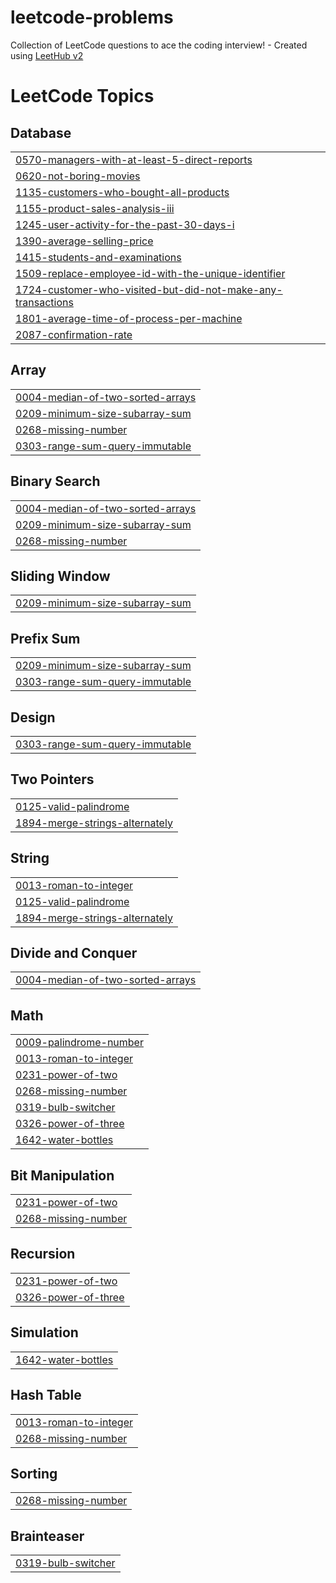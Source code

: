 # leetcode-problems
Collection of LeetCode questions to ace the coding interview! - Created using [LeetHub v2](https://github.com/arunbhardwaj/LeetHub-2.0)

<!---LeetCode Topics Start-->
# LeetCode Topics
## Database
|  |
| ------- |
| [0570-managers-with-at-least-5-direct-reports](https://github.com/mrmoon007/leetcode-problems/tree/master/0570-managers-with-at-least-5-direct-reports) |
| [0620-not-boring-movies](https://github.com/mrmoon007/leetcode-problems/tree/master/0620-not-boring-movies) |
| [1135-customers-who-bought-all-products](https://github.com/mrmoon007/leetcode-problems/tree/master/1135-customers-who-bought-all-products) |
| [1155-product-sales-analysis-iii](https://github.com/mrmoon007/leetcode-problems/tree/master/1155-product-sales-analysis-iii) |
| [1245-user-activity-for-the-past-30-days-i](https://github.com/mrmoon007/leetcode-problems/tree/master/1245-user-activity-for-the-past-30-days-i) |
| [1390-average-selling-price](https://github.com/mrmoon007/leetcode-problems/tree/master/1390-average-selling-price) |
| [1415-students-and-examinations](https://github.com/mrmoon007/leetcode-problems/tree/master/1415-students-and-examinations) |
| [1509-replace-employee-id-with-the-unique-identifier](https://github.com/mrmoon007/leetcode-problems/tree/master/1509-replace-employee-id-with-the-unique-identifier) |
| [1724-customer-who-visited-but-did-not-make-any-transactions](https://github.com/mrmoon007/leetcode-problems/tree/master/1724-customer-who-visited-but-did-not-make-any-transactions) |
| [1801-average-time-of-process-per-machine](https://github.com/mrmoon007/leetcode-problems/tree/master/1801-average-time-of-process-per-machine) |
| [2087-confirmation-rate](https://github.com/mrmoon007/leetcode-problems/tree/master/2087-confirmation-rate) |
## Array
|  |
| ------- |
| [0004-median-of-two-sorted-arrays](https://github.com/mrmoon007/leetcode-problems/tree/master/0004-median-of-two-sorted-arrays) |
| [0209-minimum-size-subarray-sum](https://github.com/mrmoon007/leetcode-problems/tree/master/0209-minimum-size-subarray-sum) |
| [0268-missing-number](https://github.com/mrmoon007/leetcode-problems/tree/master/0268-missing-number) |
| [0303-range-sum-query-immutable](https://github.com/mrmoon007/leetcode-problems/tree/master/0303-range-sum-query-immutable) |
## Binary Search
|  |
| ------- |
| [0004-median-of-two-sorted-arrays](https://github.com/mrmoon007/leetcode-problems/tree/master/0004-median-of-two-sorted-arrays) |
| [0209-minimum-size-subarray-sum](https://github.com/mrmoon007/leetcode-problems/tree/master/0209-minimum-size-subarray-sum) |
| [0268-missing-number](https://github.com/mrmoon007/leetcode-problems/tree/master/0268-missing-number) |
## Sliding Window
|  |
| ------- |
| [0209-minimum-size-subarray-sum](https://github.com/mrmoon007/leetcode-problems/tree/master/0209-minimum-size-subarray-sum) |
## Prefix Sum
|  |
| ------- |
| [0209-minimum-size-subarray-sum](https://github.com/mrmoon007/leetcode-problems/tree/master/0209-minimum-size-subarray-sum) |
| [0303-range-sum-query-immutable](https://github.com/mrmoon007/leetcode-problems/tree/master/0303-range-sum-query-immutable) |
## Design
|  |
| ------- |
| [0303-range-sum-query-immutable](https://github.com/mrmoon007/leetcode-problems/tree/master/0303-range-sum-query-immutable) |
## Two Pointers
|  |
| ------- |
| [0125-valid-palindrome](https://github.com/mrmoon007/leetcode-problems/tree/master/0125-valid-palindrome) |
| [1894-merge-strings-alternately](https://github.com/mrmoon007/leetcode-problems/tree/master/1894-merge-strings-alternately) |
## String
|  |
| ------- |
| [0013-roman-to-integer](https://github.com/mrmoon007/leetcode-problems/tree/master/0013-roman-to-integer) |
| [0125-valid-palindrome](https://github.com/mrmoon007/leetcode-problems/tree/master/0125-valid-palindrome) |
| [1894-merge-strings-alternately](https://github.com/mrmoon007/leetcode-problems/tree/master/1894-merge-strings-alternately) |
## Divide and Conquer
|  |
| ------- |
| [0004-median-of-two-sorted-arrays](https://github.com/mrmoon007/leetcode-problems/tree/master/0004-median-of-two-sorted-arrays) |
## Math
|  |
| ------- |
| [0009-palindrome-number](https://github.com/mrmoon007/leetcode-problems/tree/master/0009-palindrome-number) |
| [0013-roman-to-integer](https://github.com/mrmoon007/leetcode-problems/tree/master/0013-roman-to-integer) |
| [0231-power-of-two](https://github.com/mrmoon007/leetcode-problems/tree/master/0231-power-of-two) |
| [0268-missing-number](https://github.com/mrmoon007/leetcode-problems/tree/master/0268-missing-number) |
| [0319-bulb-switcher](https://github.com/mrmoon007/leetcode-problems/tree/master/0319-bulb-switcher) |
| [0326-power-of-three](https://github.com/mrmoon007/leetcode-problems/tree/master/0326-power-of-three) |
| [1642-water-bottles](https://github.com/mrmoon007/leetcode-problems/tree/master/1642-water-bottles) |
## Bit Manipulation
|  |
| ------- |
| [0231-power-of-two](https://github.com/mrmoon007/leetcode-problems/tree/master/0231-power-of-two) |
| [0268-missing-number](https://github.com/mrmoon007/leetcode-problems/tree/master/0268-missing-number) |
## Recursion
|  |
| ------- |
| [0231-power-of-two](https://github.com/mrmoon007/leetcode-problems/tree/master/0231-power-of-two) |
| [0326-power-of-three](https://github.com/mrmoon007/leetcode-problems/tree/master/0326-power-of-three) |
## Simulation
|  |
| ------- |
| [1642-water-bottles](https://github.com/mrmoon007/leetcode-problems/tree/master/1642-water-bottles) |
## Hash Table
|  |
| ------- |
| [0013-roman-to-integer](https://github.com/mrmoon007/leetcode-problems/tree/master/0013-roman-to-integer) |
| [0268-missing-number](https://github.com/mrmoon007/leetcode-problems/tree/master/0268-missing-number) |
## Sorting
|  |
| ------- |
| [0268-missing-number](https://github.com/mrmoon007/leetcode-problems/tree/master/0268-missing-number) |
## Brainteaser
|  |
| ------- |
| [0319-bulb-switcher](https://github.com/mrmoon007/leetcode-problems/tree/master/0319-bulb-switcher) |
<!---LeetCode Topics End-->